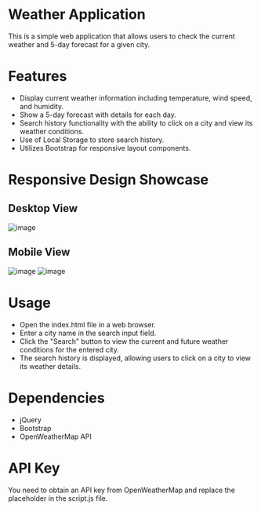 # Weather Application

This is a simple web application that allows users to check the current weather and 5-day forecast for a given city.

# Features

- Display current weather information including temperature, wind speed, and humidity.
- Show a 5-day forecast with details for each day.
- Search history functionality with the ability to click on a city and view its weather conditions.
- Use of Local Storage to store search history.
- Utilizes Bootstrap for responsive layout components.

# Responsive Design Showcase

## Desktop View
![image](https://github.com/designs-by-kate/Weather-Dashboard/assets/146155569/515002fa-17b3-40ff-9c26-b01a0f510386)

## Mobile View
![image](https://github.com/designs-by-kate/Weather-Dashboard/assets/146155569/eb64d519-1e9e-4ee8-8a5f-2b7ca4a90d6c)
![image](https://github.com/designs-by-kate/Weather-Dashboard/assets/146155569/3aab191e-569e-4b26-92f1-ed7d7a19aad6)


# Usage

- Open the index.html file in a web browser.
- Enter a city name in the search input field.
- Click the "Search" button to view the current and future weather conditions for the entered city.
- The search history is displayed, allowing users to click on a city to view its weather details.

# Dependencies

- jQuery
- Bootstrap
- OpenWeatherMap API

# API Key

You need to obtain an API key from OpenWeatherMap and replace the placeholder in the script.js file.
